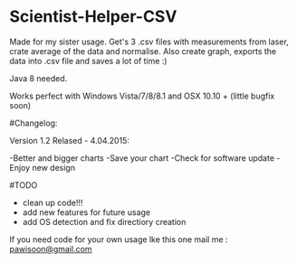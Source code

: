 # Scientist-Helper-CSV
Made for my sister usage. Get's 3 .csv files with measurements from laser, crate average of the data and normalise.
Also create graph, exports the data into .csv file and saves a lot of time :)

Java 8 needed.

Works perfect with Windows Vista/7/8/8.1 and OSX 10.10 + (little bugfix soon)

#Changelog:

Version 1.2 Relased - 4.04.2015:

-Better and bigger charts
-Save your chart 
-Check for software update
-Enjoy new design


#TODO

- clean up code!!!
- add new features for future usage
- add OS detection and fix directiory creation


If you need code for your own usage lke this one mail me : pawisoon@gmail.com 
